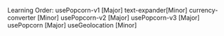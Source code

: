 Learning Order:
			usePopcorn-v1 [Major]
			text-expander[Minor]
			currency-converter [Minor]
			usePopcorn-v2 [Major]
			usePopcorn-v3 [Major]
			usePopcorn [Major]
			useGeolocation [Minor]
